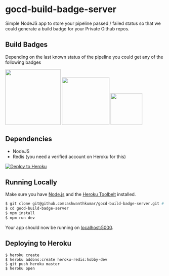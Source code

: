 # gocd-build-badge-server

Simple NodeJS app to store your pipeline passed / failed status so that we could generate a build badge for your Private Github repos.

## Build Badges
Depending on the last known status of the pipeline you could get any of the following badges

<img src="https://raw.githubusercontent.com/ashwanthkumar/gocd-build-badge-server/master/doc/passed.png" width="175">
<img src="https://raw.githubusercontent.com/ashwanthkumar/gocd-build-badge-server/master/doc/unknown.png" width="150">
<img src="https://raw.githubusercontent.com/ashwanthkumar/gocd-build-badge-server/master/doc/failed.png" width="100">

## Dependencies
- NodeJS
- Redis (you need a verified account on Heroku for this)

[![Deploy to Heroku](https://www.herokucdn.com/deploy/button.png)](https://heroku.com/deploy)

## Running Locally

Make sure you have [Node.js](http://nodejs.org/) and the [Heroku Toolbelt](https://toolbelt.heroku.com/) installed.

```sh
$ git clone git@github.com:ashwanthkumar/gocd-build-badge-server.git # or clone your own fork
$ cd gocd-build-badge-server
$ npm install
$ npm run dev
```

Your app should now be running on [localhost:5000](http://localhost:5000/).

## Deploying to Heroku

```
$ heroku create
$ heroku addons:create heroku-redis:hobby-dev
$ git push heroku master
$ heroku open
```
